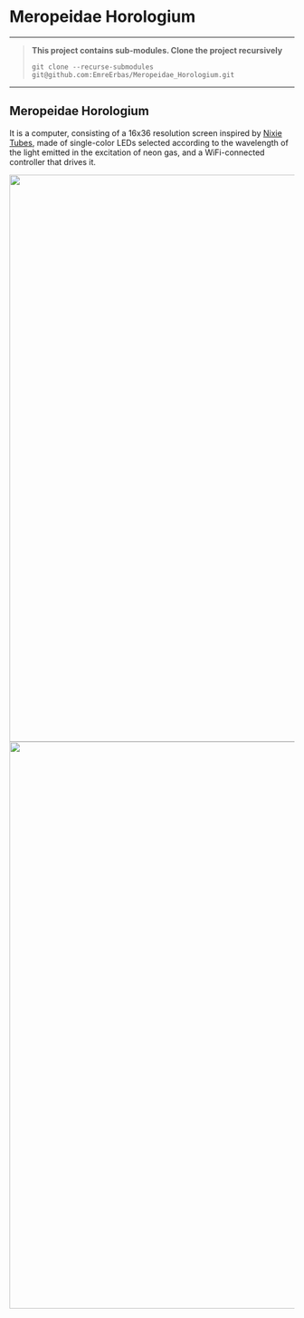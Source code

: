 # Meropeidae Horologium

---
>**This project contains sub-modules. Clone the project recursively**
>
>`git clone --recurse-submodules git@github.com:EmreErbas/Meropeidae_Horologium.git`

---

## Meropeidae Horologium

It is a computer, consisting of a 16x36 resolution screen inspired by [Nixie Tubes](https://en.wikipedia.org/wiki/Nixie_tube), made of single-color LEDs selected according to the wavelength of the light emitted in the excitation of neon gas, and a WiFi-connected controller that drives it.

<img src="https://github.com/EmreErbas/Nixie/blob/main/Documents/Notes/Pictures/Panel-Back.png" width="1000" />

<img src="https://github.com/EmreErbas/Nixie/blob/main/Documents/Notes/Pictures/Panel-Front.png" width="1000" />
